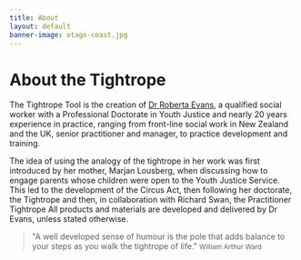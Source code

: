 ```yaml
---
title: About
layout: default
banner-image: otago-coast.jpg
---
```


# About the Tightrope

The Tightrope Tool is the creation of [Dr Roberta Evans][profile], a qualified social worker with a Professional Doctorate in Youth Justice and nearly 20 years experience in practice, ranging from front-line social work in New Zealand and the UK, senior practitioner and manager, to practice development and training. 

The idea of using the analogy of the tightrope in her work was first introduced by her mother, Marjan Lousberg, when discussing how to engage parents whose children were open to the Youth Justice Service. This led to the development of the Circus Act, then following her doctorate, the Tightrope and then, in collaboration with Richard Swan, the Practitioner Tightrope 
All products and materials are developed and delivered by Dr Evans, unless stated otherwise. 

[profile]: http://uk.linkedin.com/pub/roberta-evans/25/b37/907


> "A well developed sense of humour is the pole that adds balance to your steps as you walk the tightrope of life."
> <small>William Arthur Ward</small>
